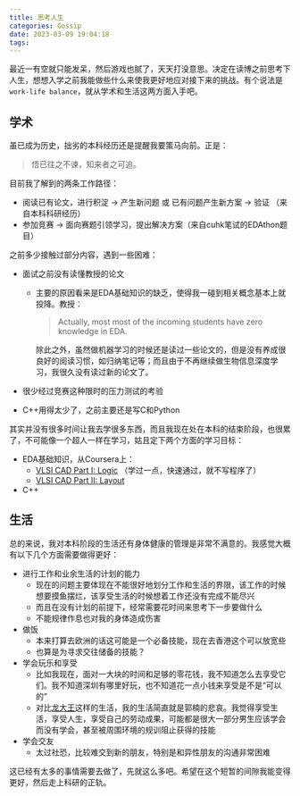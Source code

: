 ```yaml
---
title: 思考人生
categories: Gossip
date: 2023-03-09 19:04:18
tags:
---
```


最近一有空就只能发呆，然后游戏也腻了，天天打没意思。决定在读博之前思考下人生，想想入学之前我能做些什么来使我更好地应对接下来的挑战。有个说法是`work-life balance`，就从学术和生活这两方面入手吧。



## 学术

虽已成为历史，拙劣的本科经历还是提醒我要策马向前。正是：
> 悟已往之不谏，知来者之可追。

目前我了解到的两条工作路径：
+ 阅读已有论文，进行积淀 -> 产生新问题 或 已有问题产生新方案 -> 验证 （来自本科科研经历）
+ 参加竞赛 -> 面向赛题引领学习，提出解决方案（来自cuhk笔试的EDAthon题目）



之前多少接触过部分内容，遇到一些困难：
+ 面试之前没有读懂教授的论文
  + 主要的原因看来是EDA基础知识的缺乏，使得我一碰到相关概念基本上就投降。教授：
  
    >  Actually, most most of the incoming students have zero knowledge in EDA.
  
    除此之外，虽然做机器学习的时候还是读过一些论文的，但是没有养成很良好的阅读习惯，如归纳笔记等；而且由于不再继续做生物信息深度学习，我很久没有读过新的论文了。
  
+ 很少经过竞赛这种限时的压力测试的考验

+ C++用得太少了，之前主要还是写C和Python



其实并没有很多时间让我去学很多东西，而且我现在处在本科的结束阶段，也很累了，不可能像一个超人一样在学习，姑且定下两个方面的学习目标：

+ EDA基础知识，从Coursera上：
  + [VLSI CAD Part I: Logic](https://www.coursera.org/learn/vlsi-cad-logic) （学过一点，快速通过，就不写程序了）
  + [VLSI CAD Part II: Layout](https://www.coursera.org/learn/vlsi-cad-layout)
+ C++



## 生活

总的来说，我对本科阶段的生活还有身体健康的管理是非常不满意的。我感觉大概有以下几个方面需要做得更好：

+ 进行工作和业余生活的计划的能力
  + 现在的问题主要体现在不能很好地划分工作和生活的界限，该工作的时候想要摸鱼摆烂，该享受生活的时候想着工作还没有完成不能尽兴
  + 而且在没有计划的前提下，经常需要花时间来思考下一步要做什么
  + 不能规律作息也对我的身体造成伤害
+ 做饭
  + 本来打算去欧洲的话这可能是一个必备技能，现在去香港这个可以放宽些
  + 也算是为寻求交往储备的技能？
+ 学会玩乐和享受
  + 比如我现在，面对一大块的时间和足够的零花钱，我不知道怎么去享受它们。我不知道深圳有哪里好玩，也不知道花一点小钱来享受是不是“可以的”
  + 对比[龙大王](https://space.bilibili.com/391753687/)这样的生活，我的生活简直就是郭楠的悲哀。我觉得享受生活，享受人生，享受自己的劳动成果，可能都是很大一部分男生应该学会而没有学会，甚至被周围环境的规训阻止获得的技能
+ 学会交友
  + 太过社恐，比较难交到新的朋友，特别是和异性朋友的沟通非常困难

这已经有太多的事情需要去做了，先就这么多吧。希望在这个短暂的间隙我能变得更好，然后走上科研的正轨。